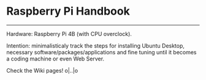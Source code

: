 # Raspberry Pi Handbook
***

Hardware: Raspberry Pi 4B (with CPU overclock).

Intention: minimalisticaly track the steps for installing Ubuntu Desktop, necessary software/packages/applications and fine tuning until it becomes a coding machine or even Web Server.

                                      
Check the Wiki pages! o|..|o
